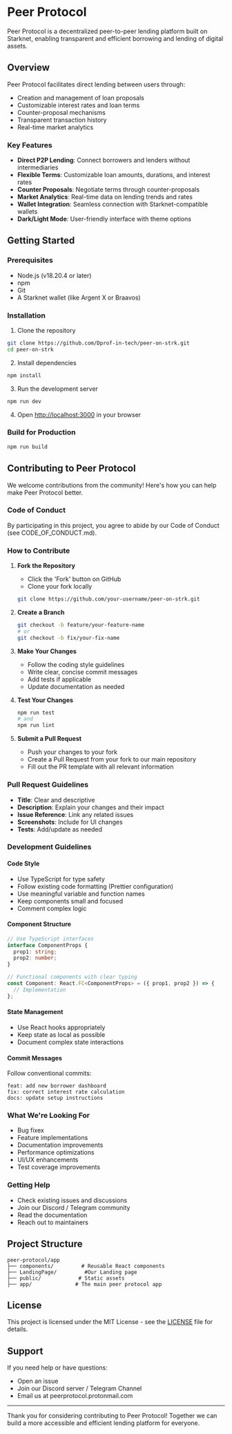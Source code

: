 # Peer Protocol

Peer Protocol is a decentralized peer-to-peer lending platform built on Starknet, enabling transparent and efficient borrowing and lending of digital assets.


## Overview

Peer Protocol facilitates direct lending between users through:
- Creation and management of loan proposals
- Customizable interest rates and loan terms
- Counter-proposal mechanisms
- Transparent transaction history
- Real-time market analytics

### Key Features
- **Direct P2P Lending**: Connect borrowers and lenders without intermediaries
- **Flexible Terms**: Customizable loan amounts, durations, and interest rates
- **Counter Proposals**: Negotiate terms through counter-proposals
- **Market Analytics**: Real-time data on lending trends and rates
- **Wallet Integration**: Seamless connection with Starknet-compatible wallets
- **Dark/Light Mode**: User-friendly interface with theme options

## Getting Started

### Prerequisites
- Node.js (v18.20.4 or later)
- npm 
- Git
- A Starknet wallet (like Argent X or Braavos)

### Installation

1. Clone the repository
```bash
git clone https://github.com/Dprof-in-tech/peer-on-strk.git
cd peer-on-strk
```

2. Install dependencies
```bash
npm install
```

3. Run the development server
```bash
npm run dev

```

4. Open [http://localhost:3000](http://localhost:3000) in your browser

### Build for Production
```bash
npm run build
```

## Contributing to Peer Protocol

We welcome contributions from the community! Here's how you can help make Peer Protocol better.

### Code of Conduct

By participating in this project, you agree to abide by our Code of Conduct (see CODE_OF_CONDUCT.md).

### How to Contribute

1. **Fork the Repository**
   - Click the 'Fork' button on GitHub
   - Clone your fork locally
   ```bash
   git clone https://github.com/your-username/peer-on-strk.git
   ```

2. **Create a Branch**
   ```bash
   git checkout -b feature/your-feature-name
   # or
   git checkout -b fix/your-fix-name
   ```

3. **Make Your Changes**
   - Follow the coding style guidelines
   - Write clear, concise commit messages
   - Add tests if applicable
   - Update documentation as needed

4. **Test Your Changes**
   ```bash
   npm run test
   # and
   npm run lint
   ```

5. **Submit a Pull Request**
   - Push your changes to your fork
   - Create a Pull Request from your fork to our main repository
   - Fill out the PR template with all relevant information

### Pull Request Guidelines

- **Title**: Clear and descriptive
- **Description**: Explain your changes and their impact
- **Issue Reference**: Link any related issues
- **Screenshots**: Include for UI changes
- **Tests**: Add/update as needed

### Development Guidelines

#### Code Style
- Use TypeScript for type safety
- Follow existing code formatting (Prettier configuration)
- Use meaningful variable and function names
- Keep components small and focused
- Comment complex logic

#### Component Structure
```typescript
// Use TypeScript interfaces
interface ComponentProps {
  prop1: string;
  prop2: number;
}

// Functional components with clear typing
const Component: React.FC<ComponentProps> = ({ prop1, prop2 }) => {
  // Implementation
};
```

#### State Management
- Use React hooks appropriately
- Keep state as local as possible
- Document complex state interactions

#### Commit Messages
Follow conventional commits:
```
feat: add new borrower dashboard
fix: correct interest rate calculation
docs: update setup instructions
```

### What We're Looking For

- Bug fixex
- Feature implementations
- Documentation improvements
- Performance optimizations
- UI/UX enhancements
- Test coverage improvements

### Getting Help

- Check existing issues and discussions
- Join our Discord / Telegram community
- Read the documentation
- Reach out to maintainers

## Project Structure

```
peer-protocol/app
├── components/         # Reusable React components
├── LandingPage/         #Our Landing page
├── public/            # Static assets
├── app/              # The main peer protocol app
```

## License

This project is licensed under the MIT License - see the [LICENSE](LICENSE) file for details.

## Support

If you need help or have questions:
- Open an issue
- Join our Discord server / Telegram Channel
- Email us at peerprotocol.protonmail.com

---

Thank you for considering contributing to Peer Protocol! Together we can build a more accessible and efficient lending platform for everyone.
